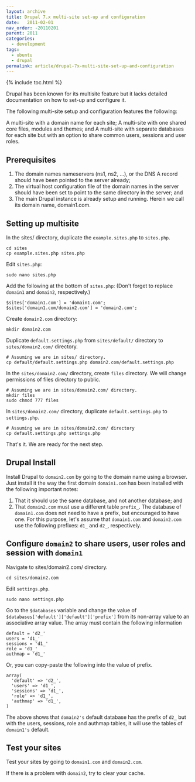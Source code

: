 ```yaml
---
layout: archive
title: Drupal 7.x multi-site set-up and configuration
date:   2011-02-01
nav_order: -20110201
parent: 2011
categories:
  - development
tags:
  - ubuntu
  - drupal
permalink: article/drupal-7x-multi-site-set-up-and-configuration
---
```


{% include toc.html %}

Drupal has been known for its multisite feature but it lacks detailed documentation on how to set-up and configure it.

The following multi-site setup and configuration features the following:

A multi-site with a domain name for each site;
A multi-site with one shared core files, modules and themes; and
A multi-site with separate databases for each site but with an option to share common users, sessions and user roles.

## Prerequisites

1. The domain names nameservers (ns1, ns2, ...), or the DNS A record should have been pointed to the server already;
2. The virtual host configuration file of the domain names in the server should have been set to point to the same directory in the server; and
3. The main Drupal instance is already setup and running.  Herein we call its domain name, domain1.com.
 
## Setting up multisite

In the sites/ directory, duplicate the `example.sites.php` to `sites.php`.

```
cd sites
cp example.sites.php sites.php
```

Edit `sites.php`:

```
sudo nano sites.php
```

Add the following at the bottom of `sites.php`: (Don't forget to replace `domain1` and `domain2`, respectively.)

```
$sites['domain1.com'] = 'domain1.com';
$sites['domain1.com/domain2.com'] = 'domain2.com';
```

Create `domain2.com` directory:

```
mkdir domain2.com
```

Duplicate `default.settings.php` from `sites/default/` directory to `sites/domain2.com/` directory.

```
# Assuming we are in sites/ directory.
cp default/default.settings.php domain2.com/default.settings.php
```

In the `sites/domain2.com/` directory, create `files` directory. We will change permissions of files directory to public.

```
# Assuming we are in sites/domain2.com/ directory.
mkdir files
sudo chmod 777 files
```

In `sites/domain2.com/` directory, duplicate `default.settings.php` to `settings.php`.

```
# Assuming we are in sites/domain2.com/ directory
cp default.settings.php settings.php
```

That's it. We are ready for the next step.

## Drupal Install

Install Drupal to `domain2.com` by going to the domain name using a browser. Just install it the way the first domain `domain1.com` has been installed with the following important notes:

1. That it should use the same database, and not another database; and
2. That `domain2.com` must use a different table `prefix_`. The database of `domain1.com` does not need to have a prefix, but encouraged to have one. For this purpose, let's assume that `domain1.com` and `domain2.com` use the following prefixes: `d1_` and `d2_`, respectively.

## Configure `domain2` to share users, user roles and session with `domain1`

Navigate to sites/domain2.com/ directory.

```
cd sites/domain2.com
```

Edit `settings.php`.

```
sudo nano settings.php
```

Go to the `$databases` variable and change the value of `$databases['default']['default']['prefix']` from its non-array value to an associative array value. The array must contain the following information

```
default = 'd2_'
users = 'd1_'
sessions = 'd1_'
role = 'd1_'
authmap = 'd1_'
```

Or, you can copy-paste the following into the value of prefix.

```
array(
  'default' => 'd2_',
  'users' => 'd1_',
  'sessions' => 'd1_',
  'role' => 'd1_',
  'authmap' => 'd1_',
)
```

The above shows that `domain2's` default database has the prefix of `d2_` but with the users, sessions, role and authmap tables, it will use the tables of `domain1's` default.

## Test your sites
Test your sites by going to `domain1.com` and `domain2.com`.

If there is a problem with `domain2`, try to clear your cache.
